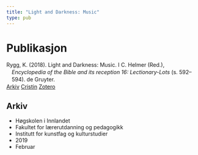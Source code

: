 ```yaml
---
title: "Light and Darkness: Music"
type: pub
---
```

<h1>Publikasjon</h1>
<article id="csl-bib-container-9TUTM6F7" class="csl-bib-container">
  <div class="csl-bib-body" style="line-height: 1.35; padding-left: 1em; text-indent:-1em;">
  <div class="csl-entry">Rygg, K. (2018). Light and Darkness: Music. I C. Helmer (Red.), <i>Encyclopedia of the Bible and its reception 16: Lectionary-Lots</i> (s. 592&#x2013;594). de Gruyter.</div>
</div>
  <div class="csl-bib-buttons">
    <a href="#taxonomy-article-9TUTM6F7" class="csl-bib-button">Arkiv</a>
    <a href="https://app.cristin.no/results/show.jsf?id=1676481" alt="Cristin URL" class="csl-bib-button">Cristin</a>
    <a href="http://zotero.org/groups/5022929/items/9TUTM6F7" alt="Zotero URL" class="csl-bib-button">Zotero</a>
  </div>
  <div id="csl-bib-meta-container-9TUTM6F7"></div>
</article>
<div id="csl-bib-meta-9TUTM6F7" class="csl-bib-meta">
  <article id="taxonomy-article-9TUTM6F7" class="taxonomy-article">
    <h1>Arkiv</h1>
    <ul>
      <li>Høgskolen i Innlandet</li>
      <li>Fakultet for lærerutdanning og pedagogikk</li>
      <li>Institutt for kunstfag og kulturstudier</li>
      <li>2019</li>
      <li>Februar</li>
    </ul>
  </article>
</div>
